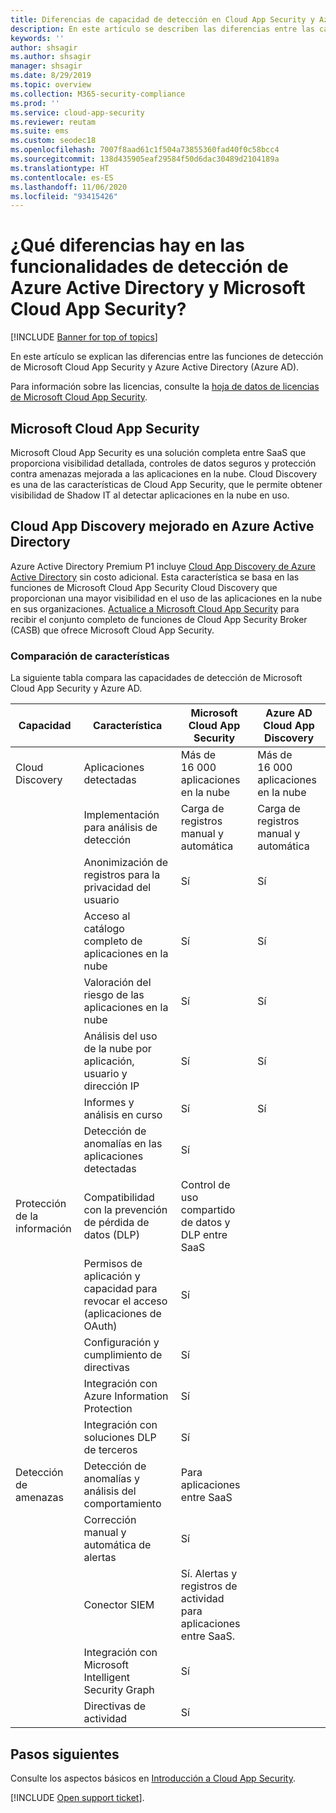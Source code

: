```yaml
---
title: Diferencias de capacidad de detección en Cloud App Security y Azure AD
description: En este artículo se describen las diferencias entre las capacidades de detección de Microsoft Cloud App Security y Azure AD.
keywords: ''
author: shsagir
ms.author: shsagir
manager: shsagir
ms.date: 8/29/2019
ms.topic: overview
ms.collection: M365-security-compliance
ms.prod: ''
ms.service: cloud-app-security
ms.reviewer: reutam
ms.suite: ems
ms.custom: seodec18
ms.openlocfilehash: 7007f8aad61c1f504a73855360fad40f0c58bcc4
ms.sourcegitcommit: 138d435905eaf29584f50d6dac30489d2104189a
ms.translationtype: HT
ms.contentlocale: es-ES
ms.lasthandoff: 11/06/2020
ms.locfileid: "93415426"
---
```

# <a name="what-are-the-differences-in-discovery-capabilities-for-azure-active-directory-and-microsoft-cloud-app-security"></a>¿Qué diferencias hay en las funcionalidades de detección de Azure Active Directory y Microsoft Cloud App Security?

[!INCLUDE [Banner for top of topics](includes/banner.md)]

En este artículo se explican las diferencias entre las funciones de detección de Microsoft Cloud App Security y Azure Active Directory (Azure AD).

Para información sobre las licencias, consulte la [hoja de datos de licencias de Microsoft Cloud App Security](https://aka.ms/mcaslicensing).

## <a name="microsoft-cloud-app-security"></a>Microsoft Cloud App Security

Microsoft Cloud App Security es una solución completa entre SaaS que proporciona visibilidad detallada, controles de datos seguros y protección contra amenazas mejorada a las aplicaciones en la nube. Cloud Discovery es una de las características de Cloud App Security, que le permite obtener visibilidad de Shadow IT al detectar aplicaciones en la nube en uso.

## <a name="enhanced-cloud-app-discovery-in-azure-active-directory"></a>Cloud App Discovery mejorado en Azure Active Directory

Azure Active Directory Premium P1 incluye [Cloud App Discovery de Azure Active Directory](./set-up-cloud-discovery.md) sin costo adicional. Esta característica se basa en las funciones de Microsoft Cloud App Security Cloud Discovery que proporcionan una mayor visibilidad en el uso de las aplicaciones en la nube en sus organizaciones. [Actualice a Microsoft Cloud App Security](https://www.microsoft.com/cloud-platform/cloud-app-security) para recibir el conjunto completo de funciones de Cloud App Security Broker (CASB) que ofrece Microsoft Cloud App Security.

### <a name="feature-comparison"></a>Comparación de características

La siguiente tabla compara las capacidades de detección de Microsoft Cloud App Security y Azure AD.

|Capacidad|Característica|Microsoft Cloud App Security|Azure AD Cloud App Discovery|
|----|----|----|----|
|Cloud Discovery|Aplicaciones detectadas|Más de 16 000 aplicaciones en la nube|Más de 16 000 aplicaciones en la nube|
||Implementación para análisis de detección|Carga de registros manual y automática|Carga de registros manual y automática|
||Anonimización de registros para la privacidad del usuario|Sí|Sí|
||Acceso al catálogo completo de aplicaciones en la nube|Sí|Sí|
||Valoración del riesgo de las aplicaciones en la nube|Sí|Sí|
||Análisis del uso de la nube por aplicación, usuario y dirección IP|Sí|Sí|
||Informes y análisis en curso|Sí|Sí|
||Detección de anomalías en las aplicaciones detectadas|Sí||
|Protección de la información|Compatibilidad con la prevención de pérdida de datos (DLP)|Control de uso compartido de datos y DLP entre SaaS||
||Permisos de aplicación y capacidad para revocar el acceso (aplicaciones de OAuth)|Sí||
||Configuración y cumplimiento de directivas|Sí||
||Integración con Azure Information Protection |Sí||
||Integración con soluciones DLP de terceros|Sí||
|Detección de amenazas|Detección de anomalías y análisis del comportamiento|Para aplicaciones entre SaaS||
||Corrección manual y automática de alertas|Sí||
||Conector SIEM|Sí. Alertas y registros de actividad para aplicaciones entre SaaS.||
||Integración con Microsoft Intelligent Security Graph|Sí||
||Directivas de actividad|Sí||

## <a name="next-steps"></a>Pasos siguientes

Consulte los aspectos básicos en [Introducción a Cloud App Security](getting-started-with-cloud-app-security.md).

[!INCLUDE [Open support ticket](includes/support.md)].